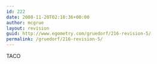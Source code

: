 ```yaml
---
id: 222
date: 2008-11-20T02:10:36+00:00
author: mcgrue
layout: revision
guid: http://www.egometry.com/gruedorf/216-revision-5/
permalink: /gruedorf/216-revision-5/
---
```

<div>
  <p>
    TACO
  </p>
  
  <div style="float:left;">
  </div>
  
  <div style="float:left;">
  </div>
  
  <div style="float:left;">
  </div>
</div>